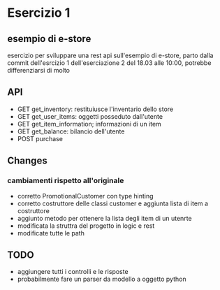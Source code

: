 # Esercizio 1
## esempio di e-store
esercizio per sviluppare una rest api sull'esempio di e-store, parto dalla commit dell'esrcizio 1 dell'eserciazione 2 del 18.03 alle 10:00, potrebbe differenziarsi di molto
## API
* GET get_inventory: restituiusce l'inventario dello store
* GET get_user_items: oggetti posseduto dall'utente
* GET get_item_information; informazioni di un item 
* GET get_balance: bilancio dell'utente
* POST purchase

## Changes
### cambiamenti rispetto all'originale
- corretto PromotionalCustomer con type hinting
- corretto costruttore delle classi customer e aggiunta lista di item a costruttore
- aggiunto metodo per ottenere la lista degli item di un utenrte
- modificata la struttra del progetto in logic e rest
- modificate tutte le path

## TODO
- aggiungere tutti i controlli e le risposte
- probabilmente fare un parser da modello a oggetto python